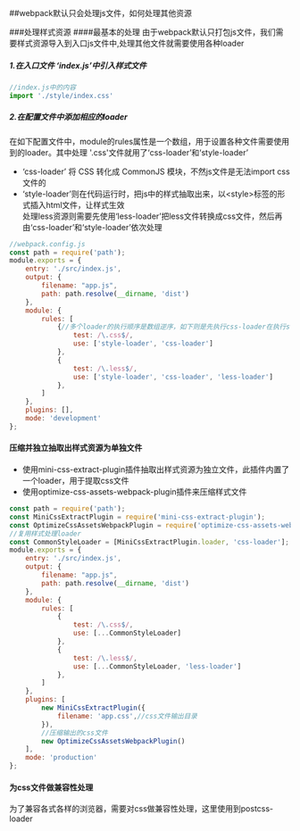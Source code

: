 ##webpack默认只会处理js文件，如何处理其他资源

###处理样式资源
####最基本的处理
 由于webpack默认只打包js文件，我们需要样式资源导入到入口js文件中,处理其他文件就需要使用各种loader   
##### 1.在入口文件 ‘index.js’中引入样式文件
```javascript
//index.js中的内容
import './style/index.css'
```
##### 2.在配置文件中添加相应的loader  
在如下配置文件中，module的rules属性是一个数组，用于设置各种文件需要使用到的loader。其中处理 '.css'文件就用了‘css-loader’和‘style-loader’
+ ‘css-loader’ 将 CSS 转化成 CommonJS 模块，不然js文件是无法import css文件的
+ ‘style-loader’则在代码运行时，把js中的样式抽取出来，以\<style\>标签的形式插入html文件，让样式生效  
处理less资源则需要先使用‘less-loader’把less文件转换成css文件，然后再由‘css-loader’和‘style-loader’依次处理
```javascript
//webpack.config.js
const path = require('path');
module.exports = {
    entry: './src/index.js',
    output: {
        filename: "app.js",
        path: path.resolve(__dirname, 'dist')
    },
    module: {
        rules: [
            {//多个loader的执行顺序是数组逆序，如下则是先执行css-loader在执行style-loader
                test: /\.css$/,
                use: ['style-loader', 'css-loader']
            },
            {
                test: /\.less$/,
                use: ['style-loader', 'css-loader', 'less-loader']
            },
        ]
    },
    plugins: [],
    mode: 'development'
};
```
#### 压缩并独立抽取出样式资源为单独文件
* 使用mini-css-extract-plugin插件抽取出样式资源为独立文件，此插件内置了一个loader，用于提取css文件
* 使用optimize-css-assets-webpack-plugin插件来压缩样式文件
```javascript
const path = require('path');
const MiniCssExtractPlugin = require('mini-css-extract-plugin');
const OptimizeCssAssetsWebpackPlugin = require('optimize-css-assets-webpack-plugin');
//复用样式处理loader
const CommonStyleLoader = [MiniCssExtractPlugin.loader, 'css-loader'];
module.exports = {
    entry: './src/index.js',
    output: {
        filename: "app.js",
        path: path.resolve(__dirname, 'dist')
    },
    module: {
        rules: [
            {
                test: /\.css$/,
                use: [...CommonStyleLoader]
            },
            {
                test: /\.less$/,
                use: [...CommonStyleLoader, 'less-loader']
            },
        ]
    },
    plugins: [
        new MiniCssExtractPlugin({
            filename: 'app.css',//css文件输出目录
        }),
        //压缩输出的css文件
        new OptimizeCssAssetsWebpackPlugin()
    ],
    mode: 'production'
};
```
#### 为css文件做兼容性处理
为了兼容各式各样的浏览器，需要对css做兼容性处理，这里使用到postcss-loader
